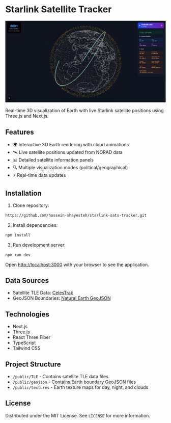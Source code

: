 # Starlink Satellite Tracker

![3D Earth Visualization](./public/demo.png)

Real-time 3D visualization of Earth with live Starlink satellite positions using Three.js and Next.js.

## Features

- 🌍 Interactive 3D Earth rendering with cloud animations
- 🛰️ Live satellite positions updated from NORAD data
- 📊 Detailed satellite information panels
- 🔍 Multiple visualization modes (political/geographical)
- ⚡ Real-time data updates

## Installation

1. Clone repository:

```bash
https://github.com/hossein-shayesteh/starlink-sats-tracker.git
```

2. Install dependencies:

```bash
npm install
```

3. Run development server:

```bash
npm run dev
```

Open [http://localhost:3000](http://localhost:3000) with your browser to see the application.

## Data Sources

- Satellite TLE Data: [CelesTrak](http://celestrak.org/NORAD/elements/)
- GeoJSON Boundaries: [Natural Earth GeoJSON](https://github.com/martynafford/natural-earth-geojson)

## Technologies

- Next.js
- Three.js
- React Three Fiber
- TypeScript
- Tailwind CSS

## Project Structure

- `/public/TLE` - Contains satellite TLE data files
- `/public/geojson` - Contains Earth boundary GeoJSON files
- `/public/textures` - Earth texture maps for day, night, and clouds

## License
Distributed under the MIT License. See `LICENSE` for more information.
